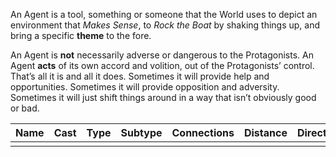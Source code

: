 An Agent is a tool, something or someone that the World uses to depict an environment that _Makes Sense_, to _Rock the Boat_ by shaking things up, and bring a specific **theme** to the fore.

An Agent is **not** necessarily adverse or dangerous to the Protagonists. An Agent **acts** of its own accord and volition, out of the Protagonists’ control. That’s all it is and all it does. Sometimes it will provide help and opportunities. Sometimes it will provide opposition and adversity. Sometimes it will just shift things around in a way that isn’t obviously good or bad.

| Name | Cast | Type | Subtype | Connections | Distance | Direction |
| ---- | ---- | ---- | ------- | ----------- | -------- | --------- |
|      |      |      |         |             |          |           |
